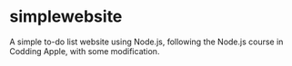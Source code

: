 # simplewebsite
A simple to-do list website using Node.js, following the Node.js course in Codding Apple, with some modification.
